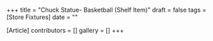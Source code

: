 +++
title = "Chuck Statue- Basketball (Shelf Item)"
draft = false
tags = [Store Fixtures]
date = ""

[Article]
contributors = []
gallery = []
+++